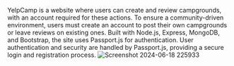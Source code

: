 YelpCamp is a website where users can create and review campgrounds, with an account required for these actions.
To ensure a community-driven environment, users must create an account to post their own campgrounds or leave reviews on existing ones.
Built with Node.js, Express, MongoDB, and Bootstrap, the site uses Passport.js for authentication. User authentication and security are handled by Passport.js, providing a secure login and registration process.
![Screenshot 2024-06-18 225933](https://github.com/SmritiV23/Yelp_Camp/assets/103731951/d0a93111-e22e-4a1a-ac74-f66ca0bbd36d)

